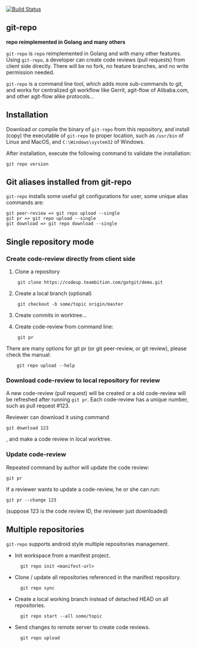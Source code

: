 [![Build Status](https://github.com/alibaba/git-repo-go/actions/workflows/go.yml/badge.svg)](https://github.com/alibaba/git-repo-go/actions/workflows/go.yml)

## git-repo

**repo reimplemented in Golang and many others**

`git-repo` is `repo` reimplemented in Golang and with many other features.
Using `git-repo`, a developer can create code reviews (pull requests) from
client side directly.  There will be no fork, no feature branches, and no
write permission needed.

`git-repo` is a command line tool, which adds more sub-commands to git,
and works for centralized git workflow like Gerrit, agit-flow of Alibaba.com,
and other agit-flow alike protocols...


## Installation

Download or compile the binary of `git-repo` from this repository, and install
(copy) the executable of `git-repo` to proper location, such as `/usr/bin` of
Linux and MacOS, and `C:\Windows\system32` of Windows.

After installation, execute the following command to validate the installation:

    git repo version


## Git aliases installed from git-repo

`git-repo` installs some useful git configurations for user, some unique alias
commands are:

    git peer-review => git repo upload --single
    git pr => git repo upload --single
    git download => git repo download --single


## Single repository mode

### Create code-review directly from client side

1. Clone a repository

        git clone https://codeup.teambition.com/gotgit/demo.git

2. Create a local branch (optional)

        git checkout -b some/topic origin/master

3. Create commits in worktree...

4. Create code-review from command line:

        git pr

There are many options for git pr (or git peer-review, or git review), please
check the manual:

        git repo upload --help


### Download code-review to local repository for review

A new code-review (pull request) will be created or a old code-review will be
refreshed after running `git pr`.  Each code-review has a unique number, such
as pull request #123.

Reviewer can download it using command

    git download 123

, and make a code review in local worktree.


### Update code-review

Repeated command by author will update the code review:

    git pr


If a reviewer wants to update a code-review, he or she can run:

    git pr --change 123

(suppose 123 is the code review ID, the reviewer just downloaded)


## Multiple repositories

`git-repo` supports android style multiple repositories management.

* Init workspace from a manifest project.

        git repo init <manifest-url>

* Clone / update all repositories referenced in the manifest repository.

        git repo sync

* Create a local working branch instead of detached HEAD on all repositories.

        git repo start --all some/topic

* Send changes to remote server to create code reviews.

        git repo upload
